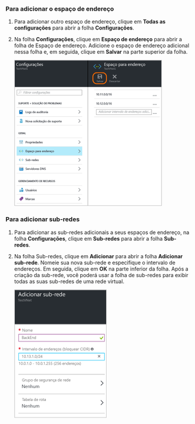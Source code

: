 ### Para adicionar o espaço de endereço
1. Para adicionar outro espaço de endereço, clique em **Todas as configurações** para abrir a folha **Configurações**. 
2. Na folha **Configurações**, clique em **Espaço de endereço** para abrir a folha de Espaço de endereço. Adicione o espaço de endereço adicional nessa folha e, em seguida, clique em **Salvar** na parte superior da folha.
   
    ![Adicionar o espaço de endereço](./media/vpn-gateway-additional-address-space-include/address400.png)

### Para adicionar sub-redes
1. Para adicionar as sub-redes adicionais a seus espaços de endereço, na folha **Configurações**, clique em **Sub-redes** para abrir a folha **Sub-redes**. 
2. Na folha Sub-redes, clique em **Adicionar** para abrir a folha **Adicionar sub-rede**. Nomeie sua nova sub-rede e especifique o intervalo de endereços. Em seguida, clique em **OK** na parte inferior da folha. Após a criação da sub-rede, você poderá usar a folha de sub-redes para exibir todas as suas sub-redes de uma rede virtual.

    ![Configurações de sub-rede](./media/vpn-gateway-additional-address-space-include/addsubnet250.png)

<!----HONumber=AcomDC_0406_2016-->